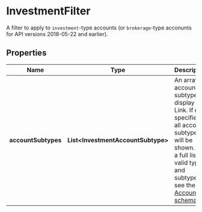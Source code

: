 

# InvestmentFilter

A filter to apply to `investment`-type accounts (or `brokerage`-type acconunts for API versions 2018-05-22 and earlier).

## Properties

| Name | Type | Description | Notes |
|------------ | ------------- | ------------- | -------------|
|**accountSubtypes** | **List&lt;InvestmentAccountSubtype&gt;** | An array of account subtypes to display in Link. If not specified, all account subtypes will be shown. For a full list of valid types and subtypes, see the [Account schema](https://plaid.com/docs/api/accounts#account-type-schema).  |  |



